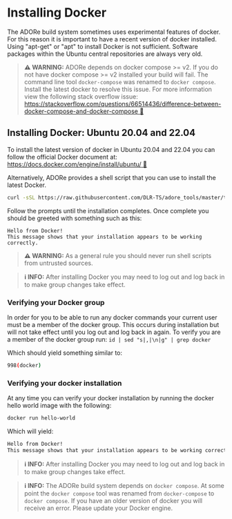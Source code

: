 # Installing Docker 

The ADORe build system sometimes uses experimental features of docker. 
For this reason it is important to have a recent version of docker installed. 
Using "apt-get" or "apt" to install Docker is not sufficient. Software packages
within the Ubuntu central repositories are always very old.

> **⚠️  WARNING:**
> ADORe depends on docker compose >= v2. If you do not have docker compose >= v2
> installed your build will fail. The command line tool `docker-compose` was
> renamed to `docker compose`. Install the latest docker to resolve this issue.
> For more information view the following stack
> overflow issue:
> [https://stackoverflow.com/questions/66514436/difference-between-docker-compose-and-docker-compose 🔗](https://stackoverflow.com/questions/66514436/difference-between-docker-compose-and-docker-compose)

## Installing Docker: Ubuntu 20.04 and 22.04
To install the latest version of docker in Ubuntu 20.04 and 22.04 you can follow
the official Docker document at: [https://docs.docker.com/engine/install/ubuntu/ 🔗](https://docs.docker.com/engine/install/ubuntu/)

Alternatively, ADORe provides a shell script that you can use to install the latest Docker. 
```bash
curl -sSL https://raw.githubusercontent.com/DLR-TS/adore_tools/master/tools/install_docker.sh | bash -
```
Follow the prompts until the installation completes. Once complete you should be greeted with something such as this:
```text
Hello from Docker!
This message shows that your installation appears to be working correctly.
```

> **⚠️  WARNING:**
> As a general rule you should never run shell scripts from untrusted sources. 


> **ℹ️ INFO:**
> After installing Docker you may need to log out and log back in to make group changes take effect.</p>

### Verifying your Docker group
In order for you to be able to run any docker commands your current user must
be a member of the docker group. This occurs during installation but will not 
take effect until you log out and log back in again. To verify you are a member
of the docker group run: `id | sed "s|,|\n|g" | grep docker`

Which should yield something similar to:
```bash
998(docker)
```

### Verifying your docker installation
At any time you can verify your docker installation by running the docker hello
world image with the following:
```bash
docker run hello-world
```
Which will yield:
```bash
Hello from Docker!
This message shows that your installation appears to be working correctly.
```

> **ℹ️ INFO:**
> After installing Docker you may need to log out and log back in to make group changes take effect.</p>

> **ℹ️ INFO:**
> The ADORe build system depends on `docker compose`. At some point the `docker compose`
> tool was renamed from `docker-compose` to `docker compose`. If you have an older
> version of docker you will receive an error. Please update your Docker engine.

